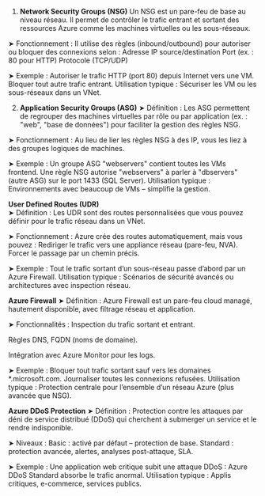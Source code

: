 1. **Network Security Groups (NSG)**
Un NSG est un pare-feu de base au niveau réseau. Il permet de contrôler le trafic entrant et sortant des ressources Azure comme les machines virtuelles ou les sous-réseaux.

➤ Fonctionnement :
Il utilise des règles (inbound/outbound) pour autoriser ou bloquer des connexions selon :
Adresse IP source/destination
Port (ex. : 80 pour HTTP)
Protocole (TCP/UDP)

➤ Exemple :
Autoriser le trafic HTTP (port 80) depuis Internet vers une VM.
Bloquer tout autre trafic entrant.
Utilisation typique : Sécuriser les VM ou les sous-réseaux dans un VNet.


2. **Application Security Groups (ASG)**
➤ Définition :
Les ASG permettent de regrouper des machines virtuelles par rôle ou par application (ex. : "web", "base de données") pour faciliter la gestion des règles NSG.

➤ Fonctionnement :
Au lieu de lier les règles NSG à des IP, vous les liez à des groupes logiques de machines.

➤ Exemple :
Un groupe ASG "webservers" contient toutes les VMs frontend.
Une règle NSG autorise "webservers" à parler à "dbservers" (autre ASG) sur le port 1433 (SQL Server).
Utilisation typique : Environnements avec beaucoup de VMs – simplifie la gestion.

**User Defined Routes (UDR)**    
➤ Définition :
Les UDR sont des routes personnalisées que vous pouvez définir pour le trafic réseau dans un VNet.

➤ Fonctionnement :
Azure crée des routes automatiquement, mais vous pouvez :
Rediriger le trafic vers une appliance réseau (pare-feu, NVA).
Forcer le passage par un chemin précis.

➤ Exemple :
Tout le trafic sortant d’un sous-réseau passe d’abord par un Azure Firewall.
Utilisation typique : Scénarios de sécurité avancés ou architectures avec inspection réseau.

**Azure Firewall**
➤ Définition :
Azure Firewall est un pare-feu cloud managé, hautement disponible, avec filtrage réseau et application.

➤ Fonctionnalités :
Inspection du trafic sortant et entrant.

Règles DNS, FQDN (noms de domaine).

Intégration avec Azure Monitor pour les logs.

➤ Exemple :
Bloquer tout trafic sortant sauf vers les domaines *.microsoft.com.
Journaliser toutes les connexions refusées.
Utilisation typique : Protection centrale pour l’ensemble d’un réseau Azure (plus avancée que NSG).

**Azure DDoS Protection**
➤ Définition :
Protection contre les attaques par déni de service distribué (DDoS) qui cherchent à submerger un service et le rendre indisponible.

➤ Niveaux :
Basic : activé par défaut – protection de base.
Standard : protection avancée, alertes, analyses post-attaque, SLA.

➤ Exemple :
Une application web critique subit une attaque DDoS : Azure DDoS Standard absorbe le trafic anormal.
Utilisation typique : Applis critiques, e-commerce, services publics.
